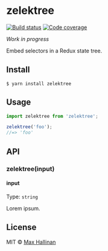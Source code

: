 # zelektree
[![Build status](https://travis-ci.org/maxhallinan/zelektree.svg?branch=master)](https://travis-ci.org/maxhallinan/zelektree)
[![Code coverage](https://codecov.io/gh/maxhallinan/zelektree/badge.svg?branch=master)](https://coveralls.io/repos/github/maxhallinan/zelektree/badge.svg?branch=master)

*Work in progress*

Embed selectors in a Redux state tree.


## Install

```
$ yarn install zelektree
```


## Usage

```js
import zelektree from 'zelektree';

zelektree('foo');
//=> 'foo'
```


## API

### zelektree(input)

#### input

Type: `string`

Lorem ipsum.


## License

MIT © [Max Hallinan](https://github.com/maxhallinan)

